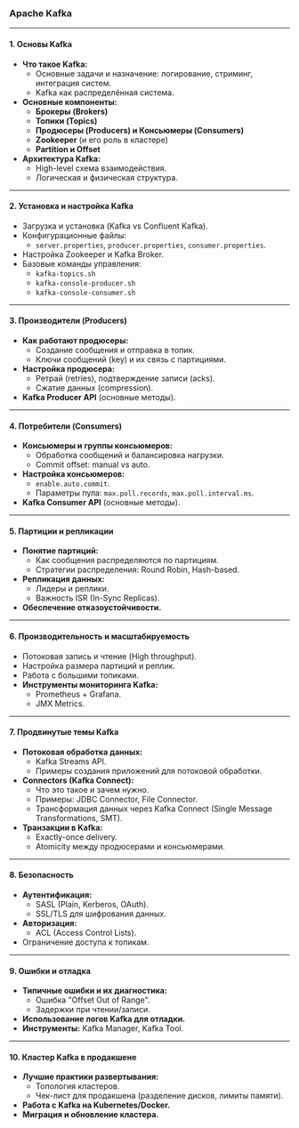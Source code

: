### **Apache Kafka**

---

#### 1. **Основы Kafka**
- **Что такое Kafka:**  
  - Основные задачи и назначение: логирование, стриминг, интеграция систем.  
  - Kafka как распределённая система.  
- **Основные компоненты:**  
  - **Брокеры (Brokers)**  
  - **Топики (Topics)**  
  - **Продюсеры (Producers) и Консьюмеры (Consumers)**  
  - **Zookeeper** (и его роль в кластере)  
  - **Partition и Offset**  
- **Архитектура Kafka:**  
  - High-level схема взаимодействия.  
  - Логическая и физическая структура.  

---

#### 2. **Установка и настройка Kafka**
- Загрузка и установка (Kafka vs Confluent Kafka).  
- Конфигурационные файлы:  
  - `server.properties`, `producer.properties`, `consumer.properties`.  
- Настройка Zookeeper и Kafka Broker.  
- Базовые команды управления:  
  - `kafka-topics.sh`  
  - `kafka-console-producer.sh`  
  - `kafka-console-consumer.sh`  

---

#### 3. **Производители (Producers)**
- **Как работают продюсеры:**  
  - Создание сообщения и отправка в топик.  
  - Ключи сообщений (key) и их связь с партициями.  
- **Настройка продюсера:**  
  - Ретрай (retries), подтверждение записи (acks).  
  - Сжатие данных (compression).  
- **Kafka Producer API** (основные методы).  

---

#### 4. **Потребители (Consumers)**
- **Консьюмеры и группы консьюмеров:**  
  - Обработка сообщений и балансировка нагрузки.  
  - Commit offset: manual vs auto.  
- **Настройка консьюмеров:**  
  - `enable.auto.commit`.  
  - Параметры пула: `max.poll.records`, `max.poll.interval.ms`.  
- **Kafka Consumer API** (основные методы).  

---

#### 5. **Партиции и репликации**
- **Понятие партиций:**  
  - Как сообщения распределяются по партициям.  
  - Стратегии распределения: Round Robin, Hash-based.  
- **Репликация данных:**  
  - Лидеры и реплики.  
  - Важность ISR (In-Sync Replicas).  
- **Обеспечение отказоустойчивости.**  

---

#### 6. **Производительность и масштабируемость**
- Потоковая запись и чтение (High throughput).  
- Настройка размера партиций и реплик.  
- Работа с большими топиками.  
- **Инструменты мониторинга Kafka:**  
  - Prometheus + Grafana.  
  - JMX Metrics.  

---

#### 7. **Продвинутые темы Kafka**
- **Потоковая обработка данных:**  
  - Kafka Streams API.  
  - Примеры создания приложений для потоковой обработки.  
- **Connectors (Kafka Connect):**  
  - Что это такое и зачем нужно.  
  - Примеры: JDBC Connector, File Connector.  
  - Трансформация данных через Kafka Connect (Single Message Transformations, SMT).  
- **Транзакции в Kafka:**  
  - Exactly-once delivery.  
  - Atomicity между продюсерами и консьюмерами.  

---

#### 8. **Безопасность**
- **Аутентификация:**  
  - SASL (Plain, Kerberos, OAuth).  
  - SSL/TLS для шифрования данных.  
- **Авторизация:**  
  - ACL (Access Control Lists).  
- Ограничение доступа к топикам.  

---

#### 9. **Ошибки и отладка**
- **Типичные ошибки и их диагностика:**  
  - Ошибка "Offset Out of Range".  
  - Задержки при чтении/записи.  
- **Использование логов Kafka для отладки.**  
- **Инструменты:** Kafka Manager, Kafka Tool.  

---

#### 10. **Кластер Kafka в продакшене**
- **Лучшие практики развертывания:**  
  - Топология кластеров.  
  - Чек-лист для продакшена (разделение дисков, лимиты памяти).  
- **Работа с Kafka на Kubernetes/Docker.**  
- **Миграция и обновление кластера.**
